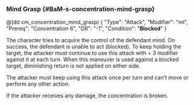 ### Mind Grasp  {#BaM-s-concentration-mind-grasp}


@(dd cm_concentration_mind_grasp)
{ "Type": "Attack",
	"Modifier": "mI",
	"Prereq": "Concentration 6",
	"DR": "-1",
	"Condition": "__Blocked__"
}

The character tries to acquire the control of the defendant mind. On success,
the defendant is unable to act (blocked). To keep holding the target, the attacker
must continue to use this attack with + 3 modifier against it at each turn. When
this maneuver is used against a blocked target, diminishing return is not
applied on either side.

The attacker must keep using this attack once per turn and can’t move or perform
any other action.

If the attacker receives any damage, the concentration is broken.
